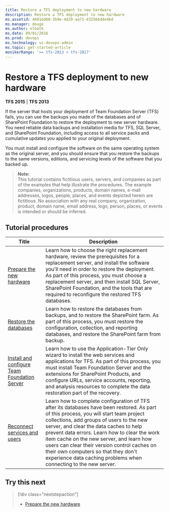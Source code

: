 ```yaml
---
title: Restore a TFS deployment to new hardware
description: Restore a TFS deployment to new hardware
ms.assetid: 4601dd68-3b9e-4d29-aa71-432566d4e4bd
ms.manager: douge
ms.author: elbatk
ms.date: 09/01/2016
ms.prod: devops
ms.technology: vs-devops-admin
ms.topic: get-started-article
monikerRange: '>= tfs-2013 < tfs-2017'
---
```




# Restore a TFS deployment to new hardware

**TFS 2015** | **TFS 2013**

If the server that hosts your deployment of Team Foundation Server (TFS) fails, you can use the backups you made of the databases and of SharePoint Foundation to restore the deployment to new server hardware. You need reliable data backups and installation media for TFS, SQL Server, and SharePoint Foundation, including access to all service packs and cumulative updates you applied to your original deployment.

You must install and configure the software on the same operating system as the original server, and you should ensure that you restore the backups to the same versions, editions, and servicing levels of the software that you backed up.

>**Note:**  
>This tutorial contains fictitious users, servers, and companies as part of the examples that help illustrate the procedures. The example companies, organizations, products, domain names, e-mail addresses, logos, people, places, and events depicted herein are fictitious. No association with any real company, organization, product, domain name, email address, logo, person, places, or events is intended or should be inferred.


## Tutorial procedures

|Title|Description|
|---|---|
| [Prepare the new hardware](tut-single-svr-prep-new-hw.md) |Learn how to choose the right replacement hardware, review the prerequisites for a replacement server, and install the software you'll need in order to restore the deployment. As part of this process, you must choose a replacement server, and then install SQL Server, SharePoint Foundation, and the tools that are required to reconfigure the restored TFS databases.|
| [Restore the databases](tut-single-svr-restore-dbs.md) |Learn how to restore the databases from backups, and to restore the SharePoint farm. As part of this process, you must restore the configuration, collection, and reporting databases, and restore the SharePoint farm from backup.|
| [Install and configure Team Foundation Server](tut-single-svr-install-config-tfs.md) |Learn how to use the Application-Tier Only wizard to install the web services and applications for TFS. As part of this process, you must install Team Foundation Server and the extensions for SharePoint Products, and configure URLs, service accounts, reporting, and analysis resources to complete the data restoration part of the recovery.|
| [Reconnect services and users](tut-single-svr-reconn-svcs-users.md) |Learn how to complete configuration of TFS after its databases have been restored. As part of this process, you will start team project collections, add groups of users to the new server, and clear the data caches to help prevent data errors. Learn how to clear the work item cache on the new server, and learn how users can clear their version control caches on their own computers so that they don't experience data caching problems when connecting to the new server.|

## Try this next

> [!div class="nextstepaction"]
> * [Prepare the new hardware](tut-single-svr-prep-new-hw.md)
